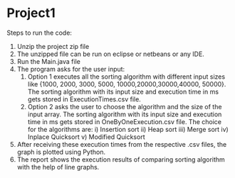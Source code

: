 # Project1

Steps to run the code:

1. Unzip the project zip file
2. The unzipped file can be run on eclipse or netbeans or any IDE.
3. Run the Main.java file
4. The program asks for the user input:
    1) Option 1 executes all the sorting algorithm with different input sizes like {1000, 2000, 3000, 5000, 10000,20000,30000,40000, 50000}. The sorting algorithm with its input          size and execution time in ms gets stored in ExecutionTimes.csv file.
    2) Option 2 asks the user to choose the algorithm and the size of the input array. The sorting algorithm with its input size and execution time in ms gets stored in                  OneByOneExecution.csv file. The choice for the algorithms are:
          	i) Insertion sort
	         ii) Heap sort
	        iii) Merge sort
	         iv) Inplace Quicksort
	          v) Modified Quicksort
5. After receiving these execution times from the respective .csv files, the graph is plotted using Python.
6. The report shows the execution results of comparing sorting algorithm with the help of line graphs.
